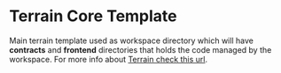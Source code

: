 # Terrain Core Template

Main terrain template used as workspace directory which will have **contracts** and **frontend** directories that holds the code managed by the workspace. For more info about [Terrain check this url](https://github.com/terra-money/terrain).